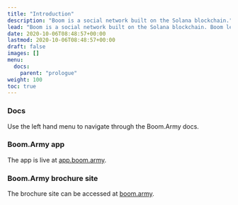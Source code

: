 ```yaml
---
title: "Introduction"
description: "Boom is a social network built on the Solana blockchain."
lead: "Boom is a social network built on the Solana blockchain. Boom lets you create NFT Communities with one click. NFTs govern access to those Communities. Boom will deliver a marketplace to trade your NFTS."
date: 2020-10-06T08:48:57+00:00
lastmod: 2020-10-06T08:48:57+00:00
draft: false
images: []
menu:
  docs:
    parent: "prologue"
weight: 100
toc: true
---
```

### Docs

Use the left hand menu to navigate through the Boom.Army docs.

### Boom.Army app

The app is live at [app.boom.army](https://app.boom.army).

### Boom.Army brochure site

The brochure site can be accessed at [boom.army](https://boom.army).
